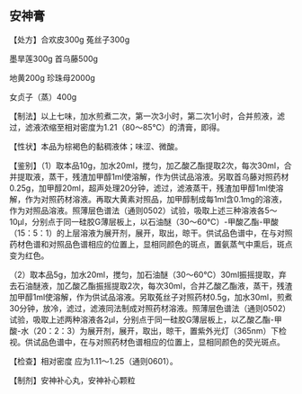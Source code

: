 ## 安神膏



【处方】合欢皮300g 菟丝子300g

墨旱莲300g 首乌藤500g

地黄200g 珍珠母2000g

女贞子（蒸）400g

【制法】以上七味，加水煎煮二次，第一次3小时，第二次1小时，合并煎液，滤过，滤液浓缩至相对密度为1.21（80～85℃）的清膏，即得。

【性状】本品为棕褐色的黏稠液体；味涩、微酸。

【鉴别】（1）取本品10g，加水20ml，搅匀，加乙酸乙酯提取2次，每次30ml，合并提取液，蒸干，残渣加甲醇1ml使溶解，作为供试品溶液。另取首乌藤对照药材0.25g，加甲醇20ml，超声处理20分钟，滤过，滤液蒸干，残渣加甲醇1ml使溶解，作为对照药材溶液。再取大黄素对照品，加甲醇制成每1ml含0.1mg的溶液，作为对照品溶液。照薄层色谱法（通则0502）试验，吸取上述三种溶液各5～10μl，分别点于同一硅胶G薄层板上，以石油醚（30～60℃）-甲酸乙酯-甲酸（15：5：1）的上层溶液为展开剂，展开，取出，晾干。供试品色谱中，在与对照药材色谱和对照品色谱相应的位置上，显相同颜色的斑点，置氨蒸气中熏后，斑点变为红色。

（2）取本品5g，加水20ml，搅匀，加石油醚（30～60℃）30ml振摇提取，弃去石油醚液，加乙酸乙酯振摇提取2次，每次30ml，合并乙酸乙酯液，蒸干，残渣加甲醇1ml使溶解，作为供试品溶液。另取菟丝子对照药材0.5g，加水30ml，煎煮30分钟，放冷，滤过，滤液同法制成对照药材溶液。照薄层色谱法（通则0502）试验，吸取上述两种溶液各2μl，分别点于同一硅胶G薄层板上，以乙酸乙酯-甲酸-水（20：2：3）为展开剂，展开，取出，晾干，置紫外光灯（365nm）下检视。供试品色谱中，在与对照药材色谱相应的位置上，显相同颜色的荧光斑点。

【检查】相对密度 应为1.11～1.25（通则0601）。

【制剂】安神补心丸，安神补心颗粒